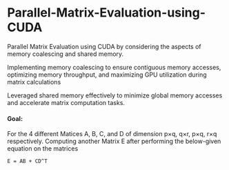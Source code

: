 # Parallel-Matrix-Evaluation-using-CUDA
Parallel Matrix Evaluation using CUDA by considering the aspects of memory coalescing and shared memory.

Implementing memory coalescing to ensure contiguous memory accesses, optimizing memory throughput, and maximizing
GPU utilization during matrix calculations

Leveraged shared memory effectively to minimize global memory accesses and accelerate matrix computation tasks.

#### Goal:
For the 4 different Matices A, B, C, and D of dimension p×q, q×r, p×q, r×q respectively. Computing another Matrix E after performing the below-given equation on the matrices

<kbd>
<div class="my-section" style= border: 1px solid #e1e4e8; "background-color: #f1f1f1; padding: 10px;">

    E = AB + CD^T


</div>
</kbd>
